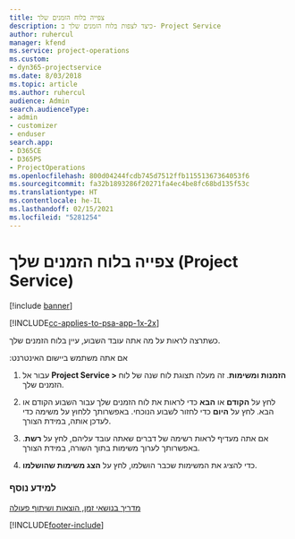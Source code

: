 ```yaml
---
title: ‏‫צפייה בלוח הזמנים שלך
description: כיצד לצפות בלוח הזמנים שלך ב- Project Service
author: ruhercul
manager: kfend
ms.service: project-operations
ms.custom:
- dyn365-projectservice
ms.date: 8/03/2018
ms.topic: article
ms.author: ruhercul
audience: Admin
search.audienceType:
- admin
- customizer
- enduser
search.app:
- D365CE
- D365PS
- ProjectOperations
ms.openlocfilehash: 800d04244fcdb745d7512ffb11551367364053f6
ms.sourcegitcommit: fa32b1893286f20271fa4ec4be8fc68bd135f53c
ms.translationtype: HT
ms.contentlocale: he-IL
ms.lasthandoff: 02/15/2021
ms.locfileid: "5281254"
---
```

# <a name="view-your-schedule-project-service"></a>צפייה בלוח הזמנים שלך (Project Service)

[!include [banner](../includes/psa-now-project-operations.md)]

[!INCLUDE[cc-applies-to-psa-app-1x-2x](../includes/cc-applies-to-psa-app-1x-2x.md)]

כשתרצה לראות על מה אתה עובד השבוע, עיין בלוח הזמנים שלך.  
  
 אם אתה משתמש ‏‫ביישום האינטרנט:  
  
1.  עבור אל **Project Service > הזמנות ומשימות**. זה מעלה תצוגת לוח שנה של לוח הזמנים שלך.  
  
2.  לחץ על **הקודם** או **הבא** כדי לראות את לוח הזמנים שלך עבור השבוע הקודם או הבא. לחץ על **היום** כדי לחזור לשבוע הנוכחי. באפשרותך ללחוץ על משימה כדי לעדכן אותה, במידת הצורך.  
  
3.  אם אתה מעדיף לראות רשימה של דברים שאתה עובד עליהם, לחץ על **רשת**. באפשרותך לערוך משימות בתוך השורה, במידת הצורך.  
  
4.  כדי להציג את המשימות שכבר הושלמו, לחץ על **הצג משימות שהושלמו**.  
  
### <a name="see-also"></a>למידע נוסף  
 [‏‫מדריך בנושאי זמן, הוצאות ושיתוף פעולה](../psa/time-expense-collaboration-guide.md)


[!INCLUDE[footer-include](../includes/footer-banner.md)]